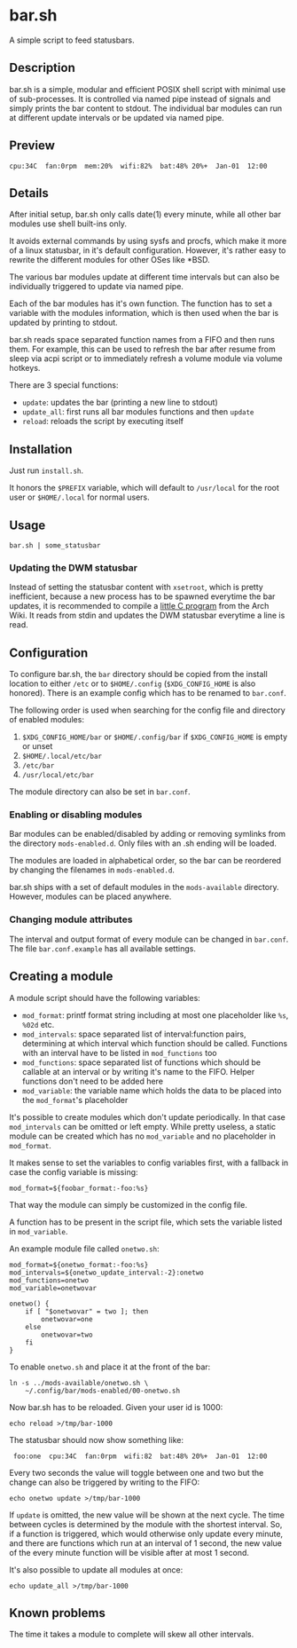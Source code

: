 # bar.sh

A simple script to feed statusbars.

## Description

bar.sh is a simple, modular and efficient POSIX shell script with
minimal use of sub-processes. It is controlled via named pipe instead of
signals and simply prints the bar content to stdout. The individual bar
modules can run at different update intervals or be updated via named
pipe.

## Preview

    cpu:34C  fan:0rpm  mem:20%  wifi:82%  bat:48% 20%+  Jan-01  12:00

## Details

After initial setup, bar.sh only calls date(1) every minute, while all
other bar modules use shell built-ins only.

It avoids external commands by using sysfs and procfs, which make it
more of a linux statusbar, in it's default configuration. However, it's
rather easy to rewrite the different modules for other OSes like *BSD.

The various bar modules update at different time intervals but can also
be individually triggered to update via named pipe.

Each of the bar modules has it's own function. The function has to set a
variable with the modules information, which is then used when the bar
is updated by printing to stdout.

bar.sh reads space separated function names from a FIFO and then runs
them. For example, this can be used to refresh the bar after resume from
sleep via acpi script or to immediately refresh a volume module via
volume hotkeys.

There are 3 special functions:

* `update`: updates the bar (printing a new line to stdout)
* `update_all`: first runs all bar modules functions and then `update`
* `reload`: reloads the script by executing itself

## Installation

Just run `install.sh`.

It honors the `$PREFIX` variable, which will default to `/usr/local` for
the root user or `$HOME/.local` for normal users.

## Usage

    bar.sh | some_statusbar

### Updating the DWM statusbar

Instead of setting the statusbar content with `xsetroot`, which is
pretty inefficient, because a new process has to be spawned everytime
the bar updates, it is recommended to compile a [little C
program](https://wiki.archlinux.org/title/Dwm#Conky_statusbar) from the
Arch Wiki. It reads from stdin and updates the DWM statusbar everytime a
line is read.

## Configuration

To configure bar.sh, the `bar` directory should be copied from the
install location to either `/etc` or to `$HOME/.config`
(`$XDG_CONFIG_HOME` is also honored). There is an example config which
has to be renamed to `bar.conf`.

The following order is used when searching for the config file and
directory of enabled modules:

1. `$XDG_CONFIG_HOME/bar` or `$HOME/.config/bar` if `$XDG_CONFIG_HOME`
   is empty or unset
2. `$HOME/.local/etc/bar`
3. `/etc/bar`
4. `/usr/local/etc/bar`

The module directory can also be set in `bar.conf`.

### Enabling or disabling modules

Bar modules can be enabled/disabled by adding or removing symlinks from
the directory `mods-enabled.d`. Only files with an .sh ending will be
loaded.

The modules are loaded in alphabetical order, so the bar can be
reordered by changing the filenames in `mods-enabled.d`.

bar.sh ships with a set of default modules in the `mods-available`
directory. However, modules can be placed anywhere.

### Changing module attributes

The interval and output format of every module can be changed in
`bar.conf`. The file `bar.conf.example` has all available settings.

## Creating a module

A module script should have the following variables:

* `mod_format`: printf format string including at most one placeholder
  like `%s`, `%02d` etc.
* `mod_intervals`: space separated list of interval:function
  pairs, determining at which interval which function should be called.
  Functions with an interval have to be listed in `mod_functions` too
* `mod_functions`: space separated list of functions which should
  be callable at an interval or by writing it's name to the FIFO.
  Helper functions don't need to be added here
* `mod_variable`: the variable name which holds the data to be
  placed into the `mod_format`'s placeholder

It's possible to create modules which don't update periodically. In that
case `mod_intervals` can be omitted or left empty. While pretty useless,
a static module can be created which has no `mod_variable` and no
placeholder in `mod_format`.

It makes sense to set the variables to config variables first, with a
fallback in case the config variable is missing:

    mod_format=${foobar_format:-foo:%s}

That way the module can simply be customized in the config file.

A function has to be present in the script file, which sets the variable
listed in `mod_variable`.

An example module file called `onetwo.sh`:

    mod_format=${onetwo_format:-foo:%s}
    mod_intervals=${onetwo_update_interval:-2}:onetwo
    mod_functions=onetwo
    mod_variable=onetwovar
    
    onetwo() {
    	if [ "$onetwovar" = two ]; then
    		onetwovar=one
    	else
    		onetwovar=two
    	fi
    }

To enable `onetwo.sh` and place it at the front of the bar:

    ln -s ../mods-available/onetwo.sh \
    	~/.config/bar/mods-enabled/00-onetwo.sh

Now bar.sh has to be reloaded. Given your user id is 1000:

    echo reload >/tmp/bar-1000

The statusbar should now show something like:

     foo:one  cpu:34C  fan:0rpm  wifi:82  bat:48% 20%+  Jan-01  12:00 

Every two seconds the value will toggle between one and two but the
change can also be triggered by writing to the FIFO:

    echo onetwo update >/tmp/bar-1000

If `update` is omitted, the new value will be shown at the next cycle.
The time between cycles is determined by the module with the shortest
interval. So, if a function is triggered, which would otherwise only
update every minute, and there are functions which run at an interval of
1 second, the new value of the every minute function will be visible
after at most 1 second.

It's also possible to update all modules at once:

    echo update_all >/tmp/bar-1000

## Known problems

The time it takes a module to complete will skew all other intervals.
